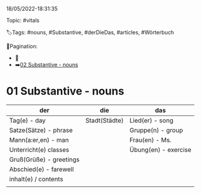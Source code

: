 18/05/2022-18:31:35

Topic: #vitals

🏷️Tags: #nouns, #Substantive, #derDieDas, #articles, #Wörterbuch

🧭Pagination:
- 🚫
- ➡️[02 Substantive - nouns](../../02%20Angaben%20zur%20Person,%20Berufe%20-%20Personal%20details,%20professions/Wörterbuch%20-%20Dict/02%20Substantive%20-%20nouns.md)

# 01 Substantive - nouns

| der                     | die            | das                   |
|-------------------------|----------------|-----------------------|
| Tag(e) - day            | Stadt(Städte)  | Lied(er) - song       |
| Satze(Sätze) - phrase   |                | Gruppe(n) - group     |
| Mann(a:er,en) - man     |                | Frau(en) - Ms.        |
| Unterricht(e) classes   |                | Übung(en) - exercise  |
| Gruß(Grüße) - greetings |                |                       |
| Abschied(e) - farewell  |                |                       |
| inhalt(e) / contents    |                |                       |
|                         |                |                       |
